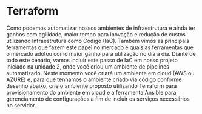 # Terraform

Como podemos automatizar nossos ambientes de infraestrutura e ainda ter ganhos com agilidade, maior tempo para inovação e redução de custos utilizando Infraestrutura como Código (IaC). Também vimos as principais ferramentas que fazem este papel no mercado e quais as ferramentas que o mercado adotou como maior ganho para utilização no dia a dia.
Diante de todo este cenário, vamos incluir este passo de IaC em nosso projeto iniciado na unidade 2, onde você criou um ambiente de pipelines automatizado. Neste momento você criará um ambiente em cloud (AWS ou AZURE) e, para que tenhamos o ambiente criado via código conforme desenho abaixo, crie o ambiente proposto utilizando Terraform para provisionamento do ambiente em cloud e a ferramenta Ansible para gerenciamento de configurações a fim de incluir os serviços necessários no servidor.
